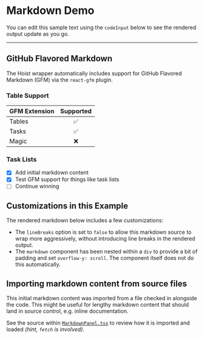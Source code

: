 # Markdown Demo

You can edit this sample text using the `codeInput` below to see the rendered output
update as you go.

------

## GitHub Flavored Markdown

The Hoist wrapper automatically includes support for GitHub Flavored Markdown (GFM)
via the `react-gfm` plugin.

### Table Support

| GFM Extension | Supported |
|:--------------|:---------:|
| Tables        |     ✅     |
| Tasks         |     ✅     |
| Magic         |     ❌     |

### Task Lists

- [x] Add initial markdown content
- [x] Test GFM support for things like task lists
- [ ] Continue winning

## Customizations in this Example

The rendered markdown below includes a few customizations:
* The `lineBreaks` option is set to `false` to allow this markdown source to wrap
  more aggressively, without introducing line breaks in the rendered output.
* The `markdown` component has been nested within a `div` to provide a bit of padding
  and set `overflow-y: scroll`. The component itself does not do this automatically.

## Importing markdown content from source files

This initial markdown content was imported from a file checked in alongside the code.
This might be useful for lengthy markdown content that should land in source control,
e.g. inline documentation.

See the source within [`MarkdownPanel.tsx`](https://github.com/xh/toolbox/blob/develop/client-app/src/desktop/tabs/other/MarkdownPanel.tsx)
to review how it is imported and loaded _(hint, `fetch` is involved)_.

